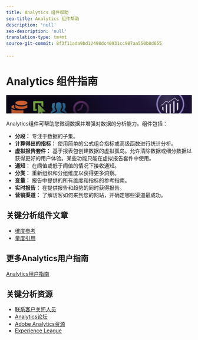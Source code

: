```yaml
---
title: Analytics 组件帮助
seo-title: Analytics 组件帮助
description: 'null'
seo-description: 'null'
translation-type: tm+mt
source-git-commit: 8f3f11ada9bd12498dc40931cc987aa550b8d655

---
```



# Analytics 组件指南

![横幅](../../assets/doc_banner_components.png)

Analytics组件可帮助您微调数据并增强对数据的分析能力。组件包括：

* **分段：** 专注于数据的子集。
* **计算得出的指标：** 使用简单的公式组合指标或高级函数进行统计分析。
* **虚拟报告套件：** 基于报表包创建数据的虚拟孤岛。允许清除数据或细分数据以获得更好的用户体验。某些功能只能在虚拟报告套件中使用。
* **通知：** 在阈值或低于阈值的情况下接收通知。
* **分类：** 重新组织和分组维度以获得更多洞察。
* **变量：** 报告中提供的所有维度和指标的参考指南。
* **实时报告：** 在提供报告和趋势的同时获得报告。
* **营销渠道：** 了解访客如何来到您的网站，并确定哪些渠道最成功。

## 关键分析组件文章

* [维度参考](c-variables/dimensionslist/reports-descriptions.md)
* [量度引用](c-variables/c-metrics/metricslist.md)

## 更多Analytics用户指南

[Analytics用户指南](/help/landing/home.md)

## 关键分析资源

* [联系客户关怀人员](https://helpx.adobe.com/contact/enterprise-support.ec.html)
* [Analytics论坛](https://forums.adobe.com/community/experience-cloud/analytics-cloud/analytics)
* [Adobe Analytics资源](https://forums.adobe.com/message/10660755)
* [Experience League](https://landing.adobe.com/experience-league/)
